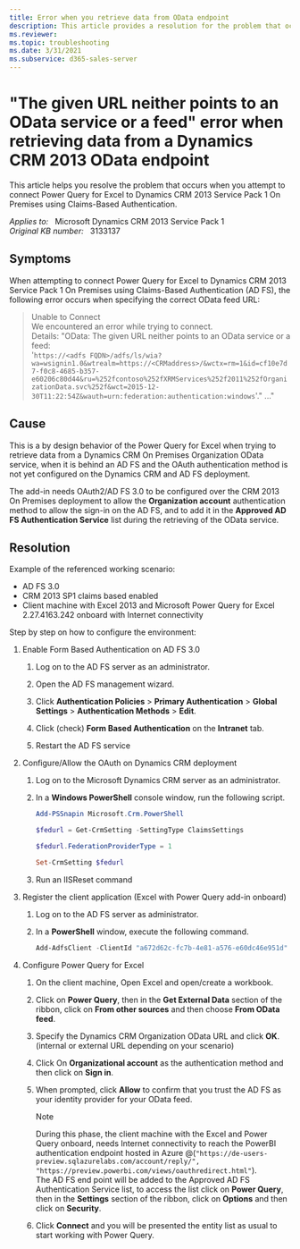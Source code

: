 ```yaml
---
title: Error when you retrieve data from OData endpoint
description: This article provides a resolution for the problem that occurs when you attempt to connect Power Query for Excel to Dynamics CRM 2013 Service Pack 1 On Premises using Claims-Based Authentication.
ms.reviewer: 
ms.topic: troubleshooting
ms.date: 3/31/2021
ms.subservice: d365-sales-server
---
```

# "The given URL neither points to an OData service or a feed" error when retrieving data from a Dynamics CRM 2013 OData endpoint

This article helps you resolve the problem that occurs when you attempt to connect Power Query for Excel to Dynamics CRM 2013 Service Pack 1 On Premises using Claims-Based Authentication.

_Applies to:_ &nbsp; Microsoft Dynamics CRM 2013 Service Pack 1  
_Original KB number:_ &nbsp; 3133137

## Symptoms

When attempting to connect Power Query for Excel to Dynamics CRM 2013 Service Pack 1 On Premises using Claims-Based Authentication (AD FS), the following error occurs when specifying the correct OData feed URL:

> Unable to Connect  
We encountered an error while trying to connect.  
Details: "OData: The given URL neither points to an OData service or a feed:  
'`https://<adfs FQDN>/adfs/ls/wia?wa=wsignin1.0&wtrealm=https://<CRMaddress>/&wctx=rm=1&id=cf10e7d7-f0c8-4685-b357-e60206c80d44&ru=%252fcontoso%252fXRMServices%252f2011%252fOrganizationData.svc%252f&wct=2015-12-30T11:22:54Z&wauth=urn:federation:authentication:windows`'."
..."

## Cause

This is a by design behavior of the Power Query for Excel when trying to retrieve data from a Dynamics CRM On Premises Organization OData service, when it is behind an AD FS and the OAuth authentication method is not yet configured on the Dynamics CRM and AD FS deployment.

The add-in needs OAuth2/AD FS 3.0 to be configured over the CRM 2013 On Premises deployment to allow the **Organization account** authentication method to allow the sign-in on the AD FS, and to add it in the **Approved AD FS Authentication Service** list during the retrieving of the OData service.

## Resolution

Example of the referenced working scenario:

- AD FS 3.0
- CRM 2013 SP1 claims based enabled
- Client machine with Excel 2013 and Microsoft Power Query for Excel 2.27.4163.242 onboard with Internet connectivity

Step by step on how to configure the environment:

1. Enable Form Based Authentication on AD FS 3.0  

   1. Log on to the AD FS server as an administrator.

   2. Open the AD FS management wizard.

   3. Click **Authentication Policies** > **Primary Authentication** > **Global Settings** > **Authentication Methods** > **Edit**.

   4. Click (check) **Form Based Authentication** on the **Intranet** tab.

   5. Restart the AD FS service

2. Configure/Allow the OAuth on Dynamics CRM deployment  

   1. Log on to the Microsoft Dynamics CRM server as an administrator.

   2. In a **Windows PowerShell** console window, run the following script.

        ```powershell
        Add-PSSnapin Microsoft.Crm.PowerShell

        $fedurl = Get-CrmSetting -SettingType ClaimsSettings

        $fedurl.FederationProviderType = 1

        Set-CrmSetting $fedurl
        ```

   3. Run an IISReset command

3. Register the client application (Excel with Power Query add-in onboard)  

   1. Log on to the AD FS server as administrator.

   2. In a **PowerShell** window, execute the following command.

        ```powershell
        Add-AdfsClient -ClientId "a672d62c-fc7b-4e81-a576-e60dc46e951d" -Name "Microsoft Power BI" -RedirectUri @("https://de-users-preview.sqlazurelabs.com/account/reply/", "https://preview.powerbi.com/views/oauthredirect.html") -Description "ADFS OAuth 2.0 client for Microsoft Power BI"
        ```

4. Configure Power Query for Excel

   1. On the client machine, Open Excel and open/create a workbook.

   2. Click on **Power Query**, then in the **Get External Data** section of the ribbon, click on **From other sources** and then choose **From OData feed**.

   3. Specify the Dynamics CRM Organization OData URL and click **OK**. (internal or  external URL depending on your scenario)

   4. Click On **Organizational account** as the authentication method and then click on **Sign in**.

   5. When prompted, click **Allow** to confirm that you trust the AD FS as your identity provider for your OData feed.

      > [!NOTE]
      > During this phase, the client machine with the Excel and Power Query onboard, needs Internet connectivity to reach the PowerBI authentication endpoint hosted in Azure @(`"https://de-users-preview.sqlazurelabs.com/account/reply/", "https://preview.powerbi.com/views/oauthredirect.html"`).  
     The AD FS end point will be added to the Approved AD FS Authentication Service list, to access the list click on **Power Query**, then in the **Settings** section of the ribbon, click on **Options** and then click on **Security**.

   6. Click **Connect** and you will be presented the entity list as usual to start working with Power Query.
